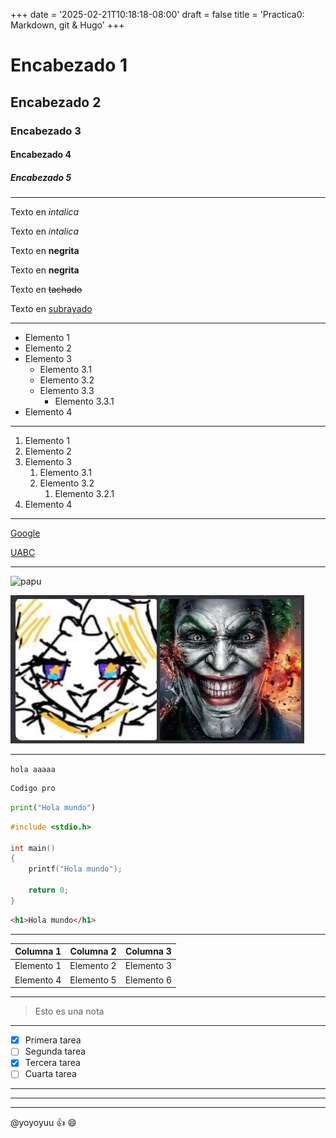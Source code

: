 +++
date = '2025-02-21T10:18:18-08:00'
draft = false
title = 'Practica0: Markdown, git & Hugo'
+++
<!--Comentario xd-->

# Encabezado 1

## Encabezado 2

### Encabezado 3

#### Encabezado 4

##### Encabezado 5

***

<!--ITALICA-->
Texto en *intalica*

Texto en _intalica_

<!--ITALICA-->
Texto en **negrita**

Texto en __negrita__

<!--TACHADO-->
Texto en ~~tachado~~

<!--SUBRAYADO (no soportado por markdown)-->
Texto en <u>subrayado</u>

***

<!--LISTAS DESORDENADAS-->
* Elemento 1
* Elemento 2
* Elemento 3
  * Elemento 3.1
  * Elemento 3.2
  * Elemento 3.3
    * Elemento 3.3.1
* Elemento 4
  
***

<!--LISTAS ORDENADAS-->
1. Elemento 1
2. Elemento 2
3. Elemento 3
   1. Elemento 3.1
   2. Elemento 3.2
      1. Elemento 3.2.1
4. Elemento 4

***

<!--ENLACES-->
[Google](https://www.google.com "Comentario random")

[UABC](https://www.uabc.mx "Sitio web de la UABC")

***

<!--IMAGENES-->
![papu](https://encrypted-tbn0.gstatic.com/images?q=tbn:ANd9GcQ0_ear064_VdErk_OFXT3SzT8pC_MNBp2eqiLwVElzPU3lhLLfF3tjaSg&s "OMFG")

[![Nose](./images/ekisde.jpg)](https://www.google.com)

***

<!--CODIGO-->

`hola aaaaa`

```txt
Codigo pro
```

```python
print("Hola mundo")
```

```c
#include <stdio.h>

int main()
{
    printf("Hola mundo");

    return 0;
}
```

```html
<h1>Hola mundo</h1>
```

***

<!--TABLAS-->
| Columna 1 | Columna 2 | Columna 3 |
|-----------|-----------|-----------|
| Elemento 1 | Elemento 2 | Elemento 3 |
| Elemento 4 | Elemento 5 | Elemento 6 |

***

<!--NOTAS-->
> Esto es una nota

***

<!--TAREAS-->
* [x] Primera tarea
* [ ] Segunda tarea
* [x] Tercera tarea
* [ ] Cuarta tarea

<!--DIVISORES HORIZONTALES-->
***

---

___

<!--MENCIONES-->
@yoyoyuu :+1: :smile:

